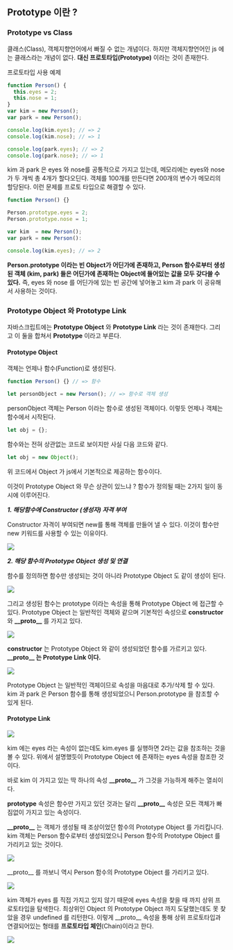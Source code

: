 ## Prototype 이란 ?

### Prototype vs Class

클래스(Class), 객체지향언어에서 빠질 수 없는 개념이다.
하지만 객체지향언어인 js 에는 클래스라는 개념이 없다.
**대신 프로토타입(Prototype)** 이라는 것이 존재한다.

프로토타입 사용 예제

```js
function Person() {
  this.eyes = 2;
  this.nose = 1;
}
var kim = new Person();
var park = new Person();

console.log(kim.eyes); // => 2
console.log(kim.nose); // => 1

console.log(park.eyes); // => 2
console.log(park.nose); // => 1
```

kim 과 park 은 eyes 와 nose를 공통적으로 가지고 있는데, 메모리에는 eyes와 nose가 두 개씩 총 4개가 할다오딘다.
객체를 100개를 만든다면 200개의 변수가 메모리의 할당된다.
이런 문제를 프로토 타입으로 해결할 수 있다.

```js
function Person() {}

Person.prototype.eyes = 2;
Person.prototype.nose = 1;

var kim  = new Person();
var park = new Person():

console.log(kim.eyes); // => 2
```

**Person.prototype 이라는 빈 Object가 어딘가에 존재하고, Person 함수로부터 생성된 객체 (kim, park) 들은 어딘가에 존재하는 Object에 들어있는 값을 모두 갖다쓸 수 있다.**
즉, eyes 와 nose 를 어딘가에 있는 빈 공간에 넣어놓고 kim 과 park 이 공유해서 사용하는 것이다.

### Prototype Object 와 Prototype Link

자바스크립트에는 **Prototype Object** 와 **Prototype Link** 라는 것이 존재한다.
그리고 이 둘을 합쳐서 **Prototype** 이라고 부른다.

#### Prototype Object

객체는 언제나 함수(Function)로 생성된다.

```js
function Person() {} // => 함수

let personObject = new Person(); // => 함수로 객체 생성
```

personObject 객체는 Person 이라는 함수로 생성된 객체이다. 이렇듯 언제나 객체는 함수에서 시작된다.

```js
let obj = {};
```

함수와는 전혀 상관없는 코드로 보이지만 사실 다음 코드와 같다.

```js
let obj = new Object();
```

위 코드에서 Object 가 js에서 기본적으로 제공하는 함수이다.

이것이 Prototype Object 와 무슨 상관이 있느냐 ? 함수가 정의될 때는 2가지 일이 동시에 이루어진다.

**_1. 해당함수에 Constructor (생성자) 자격 부여_**

Constructor 자격이 부여되면 new를 통해 객체를 만들어 낼 수 있다.
이것이 함수만 new 키워드를 사용할 수 있는 이유이다.

![](https://miro.medium.com/max/772/1*rADwBTPKeORv_Qf-lhbFRA.png)

**_2. 해당 함수의 Prototype Object 생성 및 연결_**

함수를 정의하면 함수만 생성되는 것이 아니라 Prototype Object 도 같이 생성이 된다.

![](https://miro.medium.com/max/1400/1*PZe_YnLftVZwT1dNs1Iu0A.png)

그리고 생성된 함수는 prototype 이라는 속성을 통해 Prototype Object 에 접근할 수 있다.
Prototype Object 는 일반적인 객체와 같으며 기본적인 속성으로 **constructor** 와 **\_\_proto\_\_** 를 가지고 있다.

![](https://miro.medium.com/max/614/1*NpSb7ha6lMdZpc8hFvBl2g.png)

**constructor** 는 Prototype Object 와 같이 생성되었던 함수를 가르키고 있다.
**\_\_proto\_\_ 는 Prototype Link 이다.**

![](https://miro.medium.com/max/588/1*PLRkoBdVZv9vZW1Z4FlLJw.png)

Prototype Object 는 일반적인 객체이므로 속성을 마음대로 추가/삭제 할 수 있다.
kim 과 park 은 Person 함수를 통해 생성되었으니 Person.prototype 을 참조할 수 있게 된다.

#### Prototype Link

![](https://miro.medium.com/max/452/1*TPkfy4eqiHHpWDvEOjfQCg.png)

kim 에는 eyes 라는 속성이 없는데도 kim.eyes 를 실행하면 2라는 값을 참조하는 것을 볼 수 있다.
위에서 설명했듯이 Prototype Object 에 존재하는 eyes 속성을 참조한 것 이다.

바로 kim 이 가지고 있는 딱 하나의 속성 **\_\_proto\_\_** 가 그것을 가능하게 해주는 열쇠이다.

**prototype** 속성은 함수만 가지고 있던 것과는 달리
**\_\_proto\_\_** 속성은 모든 객체가 빠짐없이 가지고 있는 속성이다.

**\_\_proto\_\_** 는 객체가 생성될 때 조상이었던 함수의 Prototype Object 를 가리킵니다. kim 객체는 Person 함수로부터 생성되었으니 Person 함수의 Prototype Object 를 가리키고 있는 것이다.

![](https://miro.medium.com/max/540/1*4V9q1tS5GWLU4sMkhOVNEg.png)

\_\_proto\_\_ 를 까보니 역시 Person 함수의 Prototype Object 를 가리키고 있다.

![](https://miro.medium.com/max/1400/1*jMTxqTYDZGhykJQoimmb0A.png)

kim 객체가 eyes 를 직접 가지고 있지 않기 때문에 eyes 속성을 찾을 때 까지 상위 프로토타입을 탐색한다. 최상위인 Object 의 Prototype Object 까지 도달했는데도 못 찾았을 경우 undefined 를 리턴한다.
이렇게 \_\_proto\_\_ 속성을 통해 상위 프로토타입과 연결되어있는 형태를 **프로토타입 체인**(Chain)이라고 한다.

![](https://miro.medium.com/max/1400/1*mwPfPuTeiQiGoPmcAXB-Kg.png)
